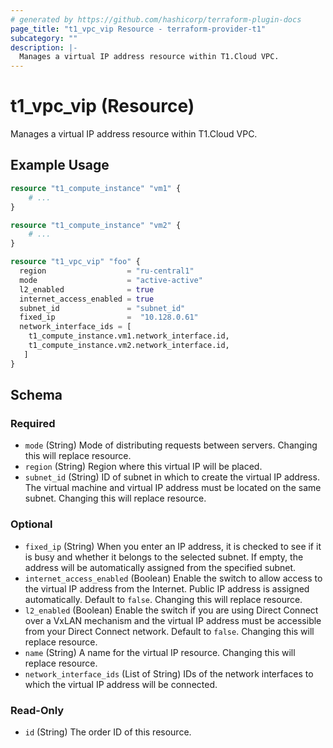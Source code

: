 ```yaml
---
# generated by https://github.com/hashicorp/terraform-plugin-docs
page_title: "t1_vpc_vip Resource - terraform-provider-t1"
subcategory: ""
description: |-
  Manages a virtual IP address resource within T1.Cloud VPC.
---
```


# t1_vpc_vip (Resource)

Manages a virtual IP address resource within T1.Cloud VPC.

## Example Usage

```terraform
resource "t1_compute_instance" "vm1" {
    # ...
} 

resource "t1_compute_instance" "vm2" {
    # ...
} 

resource "t1_vpc_vip" "foo" {
  region                  = "ru-central1"
  mode                    = "active-active"
  l2_enabled              = true
  internet_access_enabled = true
  subnet_id               = "subnet_id"
  fixed_ip                =  "10.128.0.61"
  network_interface_ids = [ 
    t1_compute_instance.vm1.network_interface.id,
    t1_compute_instance.vm2.network_interface.id,
   ]
}
```

<!-- schema generated by tfplugindocs -->
## Schema

### Required

- `mode` (String) Mode of distributing requests between servers. Changing this will replace resource.
- `region` (String) Region where this virtual IP will be placed.
- `subnet_id` (String) ID of subnet in which to create the virtual IP address. The virtual machine and virtual IP address must be located on the same subnet. Changing this will replace resource.

### Optional

- `fixed_ip` (String) When you enter an IP address, it is checked to see if it is busy and whether it belongs to the selected subnet. If empty, the address will be automatically assigned from the specified subnet.
- `internet_access_enabled` (Boolean) Enable the switch to allow access to the virtual IP address from the Internet. Public IP address is assigned automatically. Default to `false`. Changing this will replace resource.
- `l2_enabled` (Boolean) Enable the switch if you are using Direct Connect over a VxLAN mechanism and the virtual IP address must be accessible from your Direct Connect network. Default to `false`. Changing this will replace resource.
- `name` (String) A name for the virtual IP resource. Changing this will replace resource.
- `network_interface_ids` (List of String) IDs of the network interfaces to which the virtual IP address will be connected.

### Read-Only

- `id` (String) The order ID of this resource.
